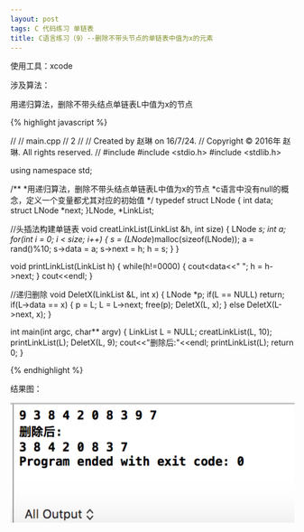 ```yaml
---
layout: post
tags: C 代码练习 单链表
title: C语言练习（9）--删除不带头节点的单链表中值为x的元素
---
```

使用工具：xcode

涉及算法：

用递归算法，删除不带头结点单链表L中值为x的节点

{% highlight javascript %}

//
//  main.cpp
//  2
//
//  Created by 赵琳 on 16/7/24.
//  Copyright © 2016年 赵琳. All rights reserved.
//
#include <iostream>
#include <stdio.h>
#include <stdlib.h>

using namespace std;

/**
*用递归算法，删除不带头结点单链表L中值为x的节点
*c语言中没有null的概念，定义一个变量都尤其对应的初始值
*/
typedef struct LNode {
    int data;
    struct LNode *next;
}LNode, *LinkList;

//头插法构建单链表
void creatLinkList(LinkList &h, int size) {
    LNode *s;
    int a;
    for(int i = 0; i < size; i++) {
        s = (LNode*)malloc(sizeof(LNode));
        a = rand()%10;
        s->data = a;
        s->next = h;
        h = s;
    }
}

void printLinkList(LinkList h) {
    while(h!=0000) {
        cout<<h->data<<" ";
        h = h->next;
    }
    cout<<endl;
}

//递归删除
void DeletX(LinkList &L, int x) {
    LNode *p;
    if(L == NULL) return;
    if(L->data == x) {
    p = L;
    L = L->next;
    free(p);
    DeletX(L, x);
    } else DeletX(L->next, x);
}

int main(int argc, char** argv) {
    LinkList L = NULL;
    creatLinkList(L, 10);
    printLinkList(L);
    DeletX(L, 9);
    cout<<"删除后:"<<endl;
    printLinkList(L);
    return 0;
}

{% endhighlight %}

结果图：

![](/assets/img/2016-07-24-C9/1.png)
